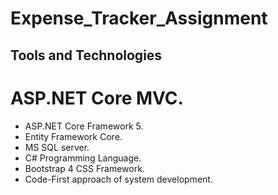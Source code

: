 # Expense_Tracker_Assignment

## Tools and Technologies

# ASP.NET Core MVC.
  * ASP.NET Core Framework 5.
  * Entity Framework Core.
  * MS SQL server.
  * C# Programming Language.
  * Bootstrap 4 CSS Framework.
  * Code-First approach of system development.
